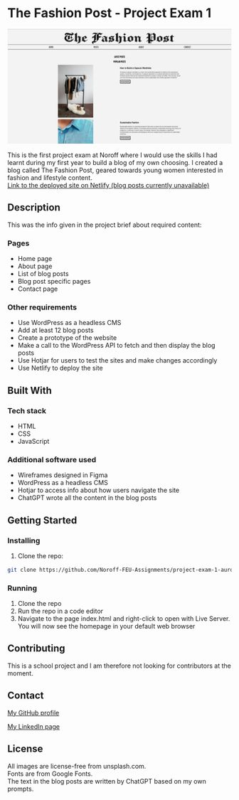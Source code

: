 # The Fashion Post - Project Exam 1 

![image](/images/screenshot-homepage-pe1.jpg)

This is the first project exam at Noroff where I would use the skills I had learnt during my first year to build a blog of my own choosing. I created a blog called The Fashion Post, geared towards young women interested in fashion and lifestyle content.  
[Link to the deployed site on Netlify (blog posts currently unavailable)](https://project-exam-1-aurorarhagen.netlify.app/)  


## Description

This was the info given in the project brief about required content: 

### Pages  
-	Home page  
-	About page  
-	List of blog posts  
-	Blog post specific pages  
-	Contact page

### Other requirements  
- Use WordPress as a headless CMS  
- Add at least 12 blog posts  
- Create a prototype of the website  
- Make a call to the WordPress API to fetch and then display the blog posts  
- Use Hotjar for users to test the sites and make changes accordingly  
- Use Netlify to deploy the site  

## Built With  
### Tech stack  

- HTML  
- CSS  
- JavaScript  

### Additional software used  

- Wireframes designed in Figma  
- WordPress as a headless CMS  
- Hotjar to access info about how users navigate the site  
- ChatGPT wrote all the content in the blog posts 


## Getting Started  

### Installing  

1. Clone the repo:  

```bash
git clone https://github.com/Noroff-FEU-Assignments/project-exam-1-aurorarhagen.git
```

### Running  

1. Clone the repo  
2. Run the repo in a code editor  
3. Navigate to the page index.html and right-click to open with Live Server. You will now see the homepage in your default web browser  

## Contributing  

This is a school project and I am therefore not looking for contributors at the moment.  

## Contact  

[My GitHub profile](https://github.com/aurorarhagen)  

[My LinkedIn page](https://www.linkedin.com/in/aurora-r%C3%B8ed-hagen-580519203/)  

## License  

All images are license-free from unsplash.com.  
Fonts are from Google Fonts.  
The text in the blog posts are written by ChatGPT based on my own prompts.  
